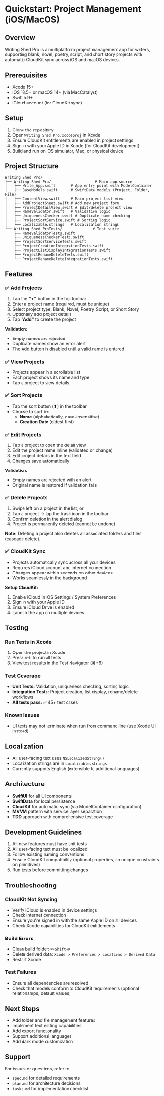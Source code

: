 # Quickstart: Project Management (iOS/MacOS)

## Overview
Writing Shed Pro is a multiplatform project management app for writers, supporting blank, novel, poetry, script, and short story projects with automatic CloudKit sync across iOS and macOS devices.

## Prerequisites
- Xcode 15+
- iOS 18.5+ or macOS 14+ (via MacCatalyst)
- Swift 5.9+
- iCloud account (for CloudKit sync)

## Setup
1. Clone the repository
2. Open `Writing Shed Pro.xcodeproj` in Xcode
3. Ensure CloudKit entitlements are enabled in project settings
4. Sign in with your Apple ID in Xcode (for CloudKit development)
5. Build and run on iOS simulator, Mac, or physical device

## Project Structure
```
Writing Shed Pro/
├── Writing Shed Pro/                    # Main app source
│   ├── Write_App.swift       # App entry point with ModelContainer
│   ├── BaseModels.swift      # SwiftData models (Project, Folder, File)
│   ├── ContentView.swift     # Main project list view
│   ├── AddProjectSheet.swift # Add new project form
│   ├── ProjectDetailView.swift # Edit/delete project view
│   ├── NameValidator.swift   # Validation logic
│   ├── UniquenessChecker.swift # Duplicate name checking
│   ├── ProjectSortService.swift # Sorting logic
│   └── Localizable.strings   # Localization strings
└── Writing Shed ProTests/              # Test suite
    ├── NameValidatorTests.swift
    ├── UniquenessCheckerTests.swift
    ├── ProjectSortServiceTests.swift
    ├── ProjectCreationIntegrationTests.swift
    ├── ProjectListDisplayIntegrationTests.swift
    ├── ProjectRenameDeleteTests.swift
    └── ProjectRenameDeleteIntegrationTests.swift
```

## Features

### ✅ Add Projects
1. Tap the **"+"** button in the top toolbar
2. Enter a project name (required, must be unique)
3. Select project type: Blank, Novel, Poetry, Script, or Short Story
4. Optionally add project details
5. Tap **"Add"** to create the project

**Validation:**
- Empty names are rejected
- Duplicate names show an error alert
- The Add button is disabled until a valid name is entered

### ✅ View Projects
- Projects appear in a scrollable list
- Each project shows its name and type
- Tap a project to view details

### ✅ Sort Projects
- Tap the sort button (⬍) in the toolbar
- Choose to sort by:
  - **Name** (alphabetically, case-insensitive)
  - **Creation Date** (oldest first)

### ✅ Edit Projects
1. Tap a project to open the detail view
2. Edit the project name inline (validated on change)
3. Edit project details in the text field
4. Changes save automatically

**Validation:**
- Empty names are rejected with an alert
- Original name is restored if validation fails

### ✅ Delete Projects
1. Swipe left on a project in the list, or
2. Tap a project → tap the trash icon in the toolbar
3. Confirm deletion in the alert dialog
4. Project is permanently deleted (cannot be undone)

**Note:** Deleting a project also deletes all associated folders and files (cascade delete).

### ✅ CloudKit Sync
- Projects automatically sync across all your devices
- Requires iCloud account and internet connection
- Changes appear within seconds on other devices
- Works seamlessly in the background

**Setup CloudKit:**
1. Enable iCloud in iOS Settings / System Preferences
2. Sign in with your Apple ID
3. Ensure iCloud Drive is enabled
4. Launch the app on multiple devices

## Testing

### Run Tests in Xcode
1. Open the project in Xcode
2. Press `⌘+U` to run all tests
3. View test results in the Test Navigator (⌘+6)

### Test Coverage
- **Unit Tests:** Validation, uniqueness checking, sorting logic
- **Integration Tests:** Project creation, list display, rename/delete workflows
- **All tests pass:** ✅ 45+ test cases

### Known Issues
- UI tests may not terminate when run from command line (use Xcode UI instead)

## Localization
- All user-facing text uses `NSLocalizedString()`
- Localization strings are in `Localizable.strings`
- Currently supports English (extensible to additional languages)

## Architecture
- **SwiftUI** for all UI components
- **SwiftData** for local persistence
- **CloudKit** for automatic sync (via ModelContainer configuration)
- **MVVM** pattern with service layer separation
- **TDD** approach with comprehensive test coverage

## Development Guidelines
1. All new features must have unit tests
2. All user-facing text must be localized
3. Follow existing naming conventions
4. Ensure CloudKit compatibility (optional properties, no unique constraints on primitives)
5. Run tests before committing changes

## Troubleshooting

### CloudKit Not Syncing
- Verify iCloud is enabled in device settings
- Check internet connection
- Ensure you're signed in with the same Apple ID on all devices
- Check Xcode capabilities for CloudKit entitlements

### Build Errors
- Clean build folder: `⌘+Shift+K`
- Delete derived data: `Xcode > Preferences > Locations > Derived Data`
- Restart Xcode

### Test Failures
- Ensure all dependencies are resolved
- Check that models conform to CloudKit requirements (optional relationships, default values)

## Next Steps
- Add folder and file management features
- Implement text editing capabilities
- Add export functionality
- Support additional languages
- Add dark mode customization

## Support
For issues or questions, refer to:
- `spec.md` for detailed requirements
- `plan.md` for architecture decisions
- `tasks.md` for implementation checklist

